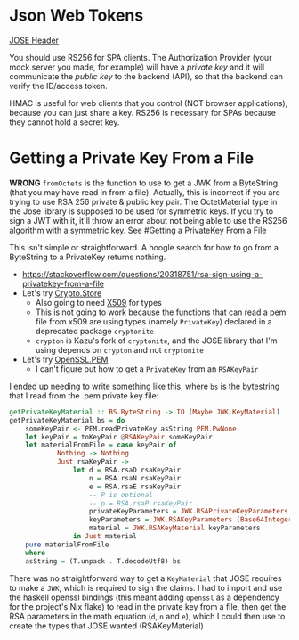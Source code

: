 # Json Web Tokens

[JOSE Header](https://datatracker.ietf.org/doc/html/rfc7519#section-5)

You should use RS256 for SPA clients. The Authorization Provider (your mock server you made, for example) will have a *private key* and it will communicate the *public key* to the backend (API), so that the backend can verify the ID/access token.

HMAC is useful for web clients that you control (NOT browser applications), because you can just share a key. RS256 is necessary for SPAs because they cannot hold a secret key.

# Getting a Private Key From a File
**WRONG** `fromOctets` is the function to use to get a JWK from a ByteString (that you may have read in from a file).
    Actually, this is incorrect if you are trying to use RSA 256 private & public key pair. The OctetMaterial type in the Jose library is supposed to be used for symmetric keys. If you try to sign a JWT with it, it'll throw an error about not being able to use the RS256 algorithm with a symmetric key. See #Getting a PrivateKey From a File


This isn't simple or straightforward. A hoogle search for how to go from a ByteString to a PrivateKey returns nothing.

- https://stackoverflow.com/questions/20318751/rsa-sign-using-a-privatekey-from-a-file
- Let's try [Crypto.Store](https://hackage.haskell.org/package/cryptostore-0.3.0.1/docs/Crypto-Store-PKCS8.html)
    - Also going to need [X509](https://hackage.haskell.org/package/x509-1.7.7/docs/Data-X509.html#t:PrivKey) for types
    - This is not going to work because the functions that can read a pem file from x509 are using types (namely `PrivateKey`) declared in a deprecated package `cryptonite`
    - `crypton` is Kazu's fork of `cryptonite`, and the JOSE library that I'm using depends on `crypton` and not `cryptonite`
- Let's try [OpenSSL.PEM](https://hackage.haskell.org/package/HsOpenSSL-0.11.7.8/docs/OpenSSL-PEM.html#v:readPrivateKey)
    - I can't figure out how to get a `PrivateKey` from an `RSAKeyPair`

I ended up needing to write something like this, where `bs` is the bytestring that I read from the .pem private key file:
```haskell
getPrivateKeyMaterial :: BS.ByteString -> IO (Maybe JWK.KeyMaterial)
getPrivateKeyMaterial bs = do
    someKeyPair <- PEM.readPrivateKey asString PEM.PwNone
    let keyPair = toKeyPair @RSAKeyPair someKeyPair
    let materialFromFile = case keyPair of
            Nothing -> Nothing
            Just rsaKeyPair ->
                let d = RSA.rsaD rsaKeyPair
                    n = RSA.rsaN rsaKeyPair
                    e = RSA.rsaE rsaKeyPair
                    -- P is optional
                    -- p = RSA.rsaP rsaKeyPair
                    privateKeyParameters = JWK.RSAPrivateKeyParameters (Base64Integer d) Nothing
                    keyParameters = JWK.RSAKeyParameters (Base64Integer n) (Base64Integer e) (Just privateKeyParameters)
                    material = JWK.RSAKeyMaterial keyParameters
                in Just material
    pure materialFromFile
    where
    asString = (T.unpack . T.decodeUtf8) bs
```
There was no straightforward way to get a `KeyMaterial` that JOSE requires to make a `JWK`, which is required to sign the claims. I had to import and use the haskell openssl bindings (this meant adding `openssl` as a dependency for the project's Nix flake) to read in the private key from a file, then get the RSA parameters in the math equation (`d`, `n` and `e`), which I could then use to create the types that JOSE wanted (RSAKeyMaterial)
